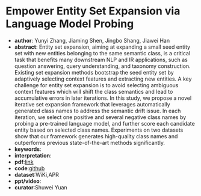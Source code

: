 #  Empower Entity Set Expansion via Language Model Probing

* **author**: Yunyi Zhang, Jiaming Shen, Jingbo Shang, Jiawei Han
* **abstract**: Entity set expansion, aiming at expanding a small seed entity set with new entities belonging to the same semantic class, is a critical task that benefits many downstream NLP and IR applications, such as question answering, query understanding, and taxonomy construction. Existing set expansion methods bootstrap the seed entity set by adaptively selecting context features and extracting new entities. A key challenge for entity set expansion is to avoid selecting ambiguous context features which will shift the class semantics and lead to accumulative errors in later iterations. In this study, we propose a novel iterative set expansion framework that leverages automatically generated class names to address the semantic drift issue. In each iteration, we select one positive and several negative class names by probing a pre-trained language model, and further score each candidate entity based on selected class names. Experiments on two datasets show that our framework generates high-quality class names and outperforms previous state-of-the-art methods significantly.
* **keywords**:
* **interpretation**:
* **pdf**:[link](https://arxiv.org/pdf/2004.13897)
* **code**:[github](https://github.com/yzhan238/CGExpan)
* **dataset**:WiKi,APR
* **ppt/video**:
* **curator**:Shuwei Yuan

